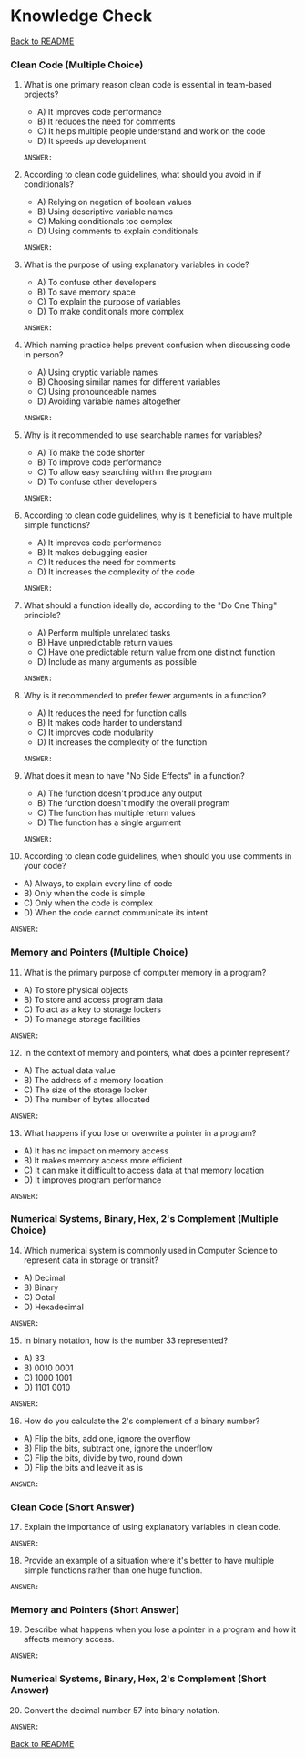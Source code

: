 # Knowledge Check

[Back to README](README.md)

### Clean Code (Multiple Choice)

1. What is one primary reason clean code is essential in team-based projects?
   - A) It improves code performance
   - B) It reduces the need for comments
   - C) It helps multiple people understand and work on the code
   - D) It speeds up development
   ```
   ANSWER: 
   ```
   
2. According to clean code guidelines, what should you avoid in if conditionals?
   - A) Relying on negation of boolean values
   - B) Using descriptive variable names
   - C) Making conditionals too complex
   - D) Using comments to explain conditionals
   ```
   ANSWER:
   ```
   
3. What is the purpose of using explanatory variables in code?
   - A) To confuse other developers
   - B) To save memory space
   - C) To explain the purpose of variables
   - D) To make conditionals more complex
   ```
   ANSWER: 
   ```
   
4. Which naming practice helps prevent confusion when discussing code in person?
   - A) Using cryptic variable names
   - B) Choosing similar names for different variables
   - C) Using pronounceable names
   - D) Avoiding variable names altogether
   ```
   ANSWER: 
   ```
   
5. Why is it recommended to use searchable names for variables?
   - A) To make the code shorter
   - B) To improve code performance
   - C) To allow easy searching within the program
   - D) To confuse other developers
   ```
   ANSWER: 
   ```
   
6. According to clean code guidelines, why is it beneficial to have multiple simple functions?
   - A) It improves code performance
   - B) It makes debugging easier
   - C) It reduces the need for comments
   - D) It increases the complexity of the code
   ```
   ANSWER: 
   ```
   
7. What should a function ideally do, according to the "Do One Thing" principle?
   - A) Perform multiple unrelated tasks
   - B) Have unpredictable return values
   - C) Have one predictable return value from one distinct function
   - D) Include as many arguments as possible
   ```
   ANSWER: 
   ```
   
8. Why is it recommended to prefer fewer arguments in a function?
   - A) It reduces the need for function calls
   - B) It makes code harder to understand
   - C) It improves code modularity
   - D) It increases the complexity of the function
   ```
   ANSWER: 
   ```
   
9. What does it mean to have "No Side Effects" in a function?
   - A) The function doesn't produce any output
   - B) The function doesn't modify the overall program
   - C) The function has multiple return values
   - D) The function has a single argument
   ```
   ANSWER: 
   ```
   
10. According to clean code guidelines, when should you use comments in your code?
   - A) Always, to explain every line of code
   - B) Only when the code is simple
   - C) Only when the code is complex
   - D) When the code cannot communicate its intent
   ```
   ANSWER: 
   ```
   
### Memory and Pointers (Multiple Choice)

11. What is the primary purpose of computer memory in a program?
   - A) To store physical objects
   - B) To store and access program data
   - C) To act as a key to storage lockers
   - D) To manage storage facilities
   ```
   ANSWER:
   ``` 
   
12. In the context of memory and pointers, what does a pointer represent?
   - A) The actual data value
   - B) The address of a memory location
   - C) The size of the storage locker
   - D) The number of bytes allocated
   ```
   ANSWER:
   ``` 
   
13. What happens if you lose or overwrite a pointer in a program?
   - A) It has no impact on memory access
   - B) It makes memory access more efficient
   - C) It can make it difficult to access data at that memory location
   - D) It improves program performance
   ```
   ANSWER:
   ``` 
   
### Numerical Systems, Binary, Hex, 2's Complement (Multiple Choice)

14. Which numerical system is commonly used in Computer Science to represent data in storage or transit?
   - A) Decimal
   - B) Binary
   - C) Octal
   - D) Hexadecimal
   ```
   ANSWER:
   ``` 

15. In binary notation, how is the number 33 represented?
   - A) 33
   - B) 0010 0001
   - C) 1000 1001
   - D) 1101 0010
   ```
   ANSWER:
   ``` 
   
16. How do you calculate the 2's complement of a binary number?
   - A) Flip the bits, add one, ignore the overflow
   - B) Flip the bits, subtract one, ignore the underflow
   - C) Flip the bits, divide by two, round down
   - D) Flip the bits and leave it as is
   ```
   ANSWER:
   ``` 

### Clean Code (Short Answer)

17. Explain the importance of using explanatory variables in clean code.
   ```
   ANSWER:
   ```

18. Provide an example of a situation where it's better to have multiple simple functions rather than one huge function.
   ```
   ANSWER:
   ```

### Memory and Pointers (Short Answer)

19. Describe what happens when you lose a pointer in a program and how it affects memory access.
   ```
   ANSWER:
   ```

### Numerical Systems, Binary, Hex, 2's Complement (Short Answer)

20. Convert the decimal number 57 into binary notation.
   ```
   ANSWER:
   ```

[Back to README](README.md)